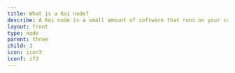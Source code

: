 ```yaml
---
title: What is a Koi node?
describe: A Koi node is a small amount of software that runs on your computer, connecting you with other computers to create the Koi Network. Anyone can create a Task and use the Koi Network to accomplish those Tasks. You earn KOI tokens based on how many Tasks you participate in.
layout: front
type: node
parent: three
child: 3
icon: icon3
iconf: if3
---
```

